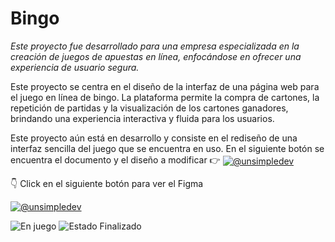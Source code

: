# Bingo
_Este proyecto fue desarrollado para una empresa especializada en la creación de juegos de apuestas en línea, enfocándose en ofrecer una experiencia de usuario segura._<br>

<p>
  Este proyecto se centra en el diseño de la interfaz de una página web para el juego en línea de bingo. La plataforma permite la    compra de cartones, la repetición de partidas y la visualización de los cartones ganadores, brindando una experiencia              interactiva y fluida para los usuarios.
</p>
<p>
  Este proyecto aún está en desarrollo y consiste en el rediseño de una interfaz sencilla del juego que se encuentra en uso.
  En el siguiente botón se encuentra el documento y el diseño a modificar 👉 <a href="https://www.figma.com/design/1zR14UbKmfx3hXbEyW0Dvv/BINGO-SMOL-WEB-3-Cambio-de-color?node-id=0-1&t=PUVpe83wjSxgYMPU-1" target="blank"><img align="center" src="https://img.shields.io/badge/Figma-F24E1E?style=for-the-badge&logo=figma&logoColor=white" alt="@unsimpledev"  /></a>
</p>

👇 Click en el siguiente botón para ver el Figma
<p align=center">
  <a href="https://www.figma.com/design/TDNndKghsiCijmdqzyie27/%F0%9F%9A%80-Bingo-2D?node-id=213-2356&t=kGvM319V2K93UXsR-1&t=1bcG68y98qpmSpJU-1" target="blank"><img align="center" src="https://img.shields.io/badge/Figma-F24E1E?style=for-the-badge&logo=figma&logoColor=white" alt="@unsimpledev"  /></a>
</p>

![En juego](https://github.com/user-attachments/assets/d1e773bb-50f2-4c84-984b-23b98bc9183b)
![Estado Finalizado](https://github.com/user-attachments/assets/7be096bc-0c0c-4446-b719-70b42e11410c)

